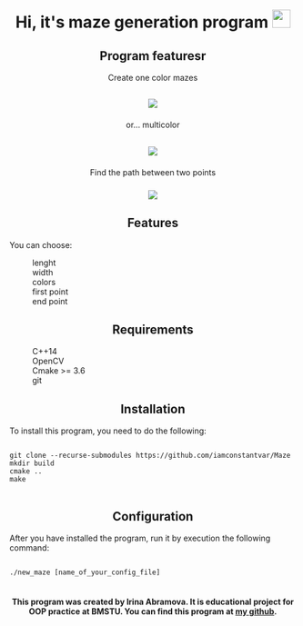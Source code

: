 <h1 align="center">Hi, it's maze generation program
<img src="https://github.com/blackcater/blackcater/raw/main/images/Hi.gif" height="32"/></h1>



<h2 align="center">Program featuresr</h2>
<p align="center">Create one color mazes</p>
<h2 align="center">
  
<img src="https://user-images.githubusercontent.com/119759200/205481320-66daa3a2-2e67-477a-aea9-ab1b70e0c6d5.png" /></h2>

<p align="center">or... multicolor</p>
<h2 align="center">
  
<img src="https://user-images.githubusercontent.com/119759200/205481536-b78b1c87-99fc-4a22-b480-b9aeea348f56.png" /></h2>

<p align="center">Find the path between two points</p>

<h3 align="center">
  
<img src="https://user-images.githubusercontent.com/119759200/205481660-ac3a3366-085b-4b7d-9063-66f2c7ff56ec.png" /></h3>


<h2 align="center">Features </h2>
You can choose:
<dl>
<dd>lenght</dd>
<dd>width</dd>
<dd>colors</dd>
<dd>first point</dd>
<dd>end point</dd>
</dl>
<h2 align="center">Requirements </h2>
<dl>
<dd>C++14 </dd>
<dd>OpenCV</dd>
<dd>Cmake >= 3.6</dd>
<dd>git</dd>
</dl>

<h2 align="center">Installation</h2>
To install this program, you need to do the following:
<pre>
<code>
git clone --recurse-submodules https://github.com/iamconstantvar/Maze
mkdir build
cmake ..
make
</code>
</pre>

<h2 align="center">Configuration</h2>
After you have installed the program, run it by execution the following command:
<pre>
<code>
./new_maze [name_of_your_config_file]
</code>
</pre>


<h4 align="center">
This program was created by Irina Abramova. It is educational project for OOP practice at BMSTU. You can find this program at
<a href="https://github.com/iamconstantvar/Maze">my github</a>. </h4>
